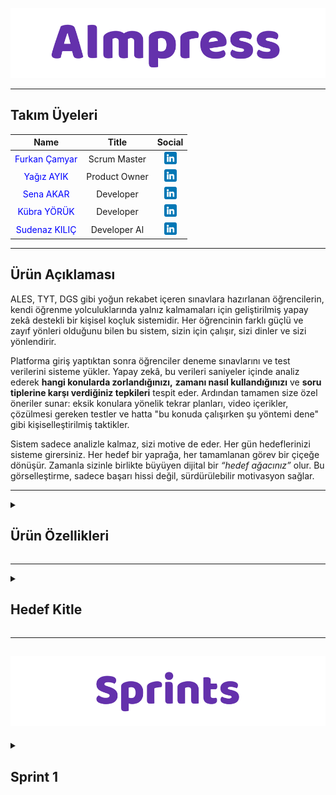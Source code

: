 
![aimpress](/bootcamp-files/assets/headers/aimpress.png)



---

## Takım Üyeleri

| Name | Title | Social |
|:-------:| :-----:| :--------:|
| <a href="https://github.com/furkancamyar" style="text-decoration:none; color:blue;">Furkan Çamyar</a> | Scrum Master | [<img src="/bootcamp-files/assets/social/linkedin.png" width="20" height="20"/>](https://www.linkedin.com/in/furkancamyar/) |
| <a href="https://github.com/yyagzayk" style="text-decoration:none; color:blue;">Yağız AYIK</a> | Product Owner | [<img src="/bootcamp-files/assets/social/linkedin.png" width="20" height="20"/>](https://www.linkedin.com/in/ya%C4%9F%C4%B1z-ay%C4%B1k-1a711032b/) |
| <a href="https://github.com/SenaAkar001" style="text-decoration:none; color:blue;">Sena AKAR</a> | Developer | [<img src="/bootcamp-files/assets/social/linkedin.png" width="20" height="20"/>](https://www.linkedin.com/in/?/) |
| <a href="https://github.com/kubrayk" style="text-decoration:none; color:blue;">Kübra YÖRÜK</a> | Developer | [<img src="/bootcamp-files/assets/social/linkedin.png" width="20" height="20"/>](https://www.linkedin.com/in/?/) |
| <a href="https://github.com/sudenaz44" style="text-decoration:none; color:blue;">Sudenaz KILIÇ</a> | Developer Al | [<img src="/bootcamp-files/assets/social/linkedin.png" width="20" height="20"/>](https://www.linkedin.com/in/sudenaz-k%C4%B1l%C4%B1%C3%A7/) |

---

## Ürün Açıklaması

ALES, TYT, DGS gibi yoğun rekabet içeren sınavlara hazırlanan öğrencilerin, kendi öğrenme yolculuklarında yalnız kalmamaları için geliştirilmiş yapay zekâ destekli bir kişisel koçluk sistemidir.
Her öğrencinin farklı güçlü ve zayıf yönleri olduğunu bilen bu sistem, sizin için çalışır, sizi dinler ve sizi yönlendirir.

Platforma giriş yaptıktan sonra öğrenciler deneme sınavlarını ve test verilerini sisteme yükler. Yapay zekâ, bu verileri saniyeler içinde analiz ederek **hangi konularda zorlandığınızı,** **zamanı nasıl kullandığınızı** ve **soru tiplerine karşı verdiğiniz tepkileri** tespit eder.
Ardından tamamen size özel öneriler sunar: eksik konulara yönelik tekrar planları, video içerikler, çözülmesi gereken testler ve hatta "bu konuda çalışırken şu yöntemi dene" gibi kişiselleştirilmiş taktikler.

Sistem sadece analizle kalmaz, sizi motive de eder. Her gün hedeflerinizi sisteme girersiniz. Her hedef bir yaprağa, her tamamlanan görev bir çiçeğe dönüşür.
Zamanla sizinle birlikte büyüyen dijital bir *“hedef ağacınız”* olur. Bu görselleştirme, sadece başarı hissi değil, sürdürülebilir motivasyon sağlar.

---

<details>
    <summary><h2>Ürün Özellikleri</h2></summary>

- **Deneme Ekleme ve Analizi:**
Öğrenci, deneme sonuçlarını (doğru/yanlış/boş), sıra ve süre bilgileriyle birlikte sisteme girer; bu veriler üzerinden analiz yapılarak turlama tekniğini kullanıp kullanmadığı kontrol edilir ve bu sayede güçlü ve zayıf yönlerini net bir şekilde görebilmesi hedeflenir.

- **Konu Bazlı Performans:**
Girdiği denemelerden konu bazlı başarı oranları çıkarılır, zayıf konular belirlenerek özel tekrar önerileri, eksiklere yönelik test planları, zengin video içerikleri ve verimli çalışma taktikleri sunulur.

- **Zaman Yönetimi Analizi:**
Öğrencinin hangi testte ne kadar süre harcadığı ve ortalama çözüm süresi gibi metrikler görselleştirilir.

- **Hedef Ağacı İle Görselleştirme:**
Her gün belirlediğiniz hedefleri, büyüyen ve yeşeren bir "hedef ağacı" metaforuyla görselleştirir. Hedeflerinize ulaştıkça ağacınız çiçek açar, bu da ilerlemenizi somut bir şekilde gözlemlemenizi sağlar.

</details>

---

<details>
    <summary><h2>Hedef Kitle </h2></summary>

- **Sınav Adayları:**
  * ALES, TYT, DGS gibi ulusal sınavlara hazırlanan; nereden başlayacağını bilemeyen, sistemli bir çalışma düzenine ihtiyaç duyan ve deneme sonuçlarını daha verimli analiz etmek isteyen adaylar.
  
- **Öğrenciler:**
  * Lise ve üniversite düzeyinde, okul derslerindeki eksiklerini tamamlamak, konuları pekiştirmek ve akademik başarısını artırmak isteyen öğrenciler.

</details>

---

![Sprints](/bootcamp-files/assets/headers/sprints.png)
---
<details>
    <summary><h2>Sprint 1</h2></summary>


<details>
    <summary><h2>Ürün Ekran Görüntüleri</h2></summary>
  
  * Bu sprintte tasarım ile ilgili bir çıktı/görsel bulunmamaktadır.
  
</details>

<details>
    <summary><h2>Sprint Board</h2></summary>
  
  * İlgili ürüne ait görsel ve sprint board çıktısı bu sprintte bulunmamaktadır.

</details>

---

- **Sprint Notları:**
  * UI tasarımlarında _`Figma`_ ve `Canva` kullanılmasına karar verildi.
  * Proje yönetim aracı olarak _`Trello`_ kullanılmasına karar verildi.
  * Daily scrum toplantıları _`Whatsapp`_ uygulaması takım müsaitlik durumuna göre kullanılarak gerçekleştirildi.
  * Giriş sistemi için _`E-posta`_ kullanılmasına karar verildi.

- **Sprint İçinde Tamamlanması Beklenen Puan:**
  * `10` Puan

- **Puan Tamamlama Mantığı:**
  * Toplamda `100` puanlık bir hedef belirlendi. Birinci sprintte, fikir oturması ve  minimum işlevsellik planlandığı için `10` puan hedeflenmiştir ve tamamlanmıştır. İkinci sprintte, tasarımların yapılması ve kod yazma çalışmalarına yoğunlaşılacağı için `40` puan hedeflenmiştir. Üçüncü sprintte ise API ekleme, kalan görevlerin tamamlanması ve entegrasyon çalışmaları yapılacağından `50` puan hedefi konulmuştur.

- **Sprint Gözden Geçirilmesi:**
  * Kübra YÖRÜK ve Furkan Çamyar prototip tasarımlardan bahsettik fakat tamamlayamadık.
  * Uygulamanın farklı özellikler taşımasını istenildiği için önceliklendirme süreci uzadı, bu da tasarım sürecini etkiledi.
  * Logoya karar vermek çok zamanımızı almadı.
  * Birinci hafta pazar araştırması ve fikrin detaylarının belirlenmesi ve prototipin taslak oluşturulmak istendik fakat bazı nedenlerden dolayı bu hafta tamamlanamadı.
  * Bu süreçte proje yönetim yöntemi belirlemeye çalıştık, takım birbiriyle tanışmış oldu ve diğer sprintlerde de kullanılmak üzere sistem oluşturuldu.
  * İlk etapta toplantı günleri: Pazartesi - Çarşamba - Cuma olarak belirlendi.
  * Sprint 1 fikir geliştirme ve hazırlık odaklı olduğu için görevlerin Trello üzerinden net takibi bu aşamada yapılamadı.
  * Sprint 2 itibariyle kart bazlı görev yönetimi ve takip süreci başlatılacak.

- **Daily Scrum:** [Sprint 1 Daily Scrum](/bootcamp-files/sprint-one/sprint1_daily_scrum/)

- **Sprint Gözden Geçirme Katılımcıları:**
   * `Furkan ÇAMYAR, Yağız AYIK, Kübra YÖRÜK, Sudenaz KILIÇ`

- **Sprint Retrospektifi:**
   * Takım üyeleri tanıştı, fikir üretimi aktifti, iletişim düzeni kuruldu.
   * Prototip tam tamamlanamadı, fikir çokluğu nedeniyle önceliklendirme zordu.
   * Sprint 2’ye başlamadan önce görevleri küçük parçalara ayırıp Trello kartlarına dökülecek. Öncelikli modüller belirlenecek.
   * “Hedef ağacı” görselleştirme fikri ortak kararla benimsendi.

</details>
